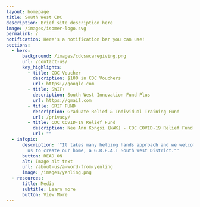 ```yaml
---
layout: homepage
title: South West CDC
description: Brief site description here
image: /images/isomer-logo.svg
permalink: /
notification: Here's a notification bar you can use!
sections:
  - hero:
      background: /images/cdcswcaregiving.png
      url: /contact-us/
      key_highlights:
        - title: CDC Voucher
          description: $100 in CDC Vouchers
          url: https://google.com
        - title: SWIF+
          description: South West Innovation Fund Plus
          url: https://gmail.com
        - title: GRIT FUND
          description: Graduate Relief & Individual Training Fund
          url: /privacy/
        - title: CDC COVID-19 Relief Fund
          description: Nee Ann Kongsi (NAK) - CDC COVID-19 Relief Fund
          url: ""
  - infopic:
      description: '"It takes many helping hands approach and we welcome you to join
        us to create our home, a G.R.E.A.T South West District."'
      button: READ ON
      alt: Image alt text
      url: /about-us/a-word-from-yenling
      image: /images/yenling.png
  - resources:
      title: Media
      subtitle: Learn more
      button: View More
---
```


